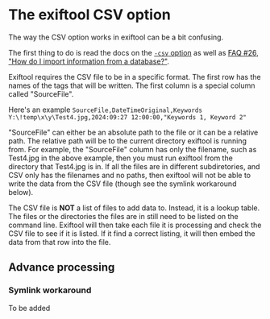# The exiftool CSV option
The way the CSV option works in exiftool can be a bit confusing.

The first thing to do is read the docs on the [`-csv` option](https://exiftool.org/exiftool_pod.html#csv-CSVFILE) as well as [FAQ #26, "How do I import information from a database?"](https://exiftool.org/faq.html#Q26).

Exiftool requires the CSV file to be in a specific format. The first row has the names of the tags that will be written. The first column is a special column called "SourceFile".

Here's an example
`SourceFile,DateTimeOriginal,Keywords
Y:\!temp\x\y\Test4.jpg,2024:09:27 12:00:00,"Keywords 1, Keyword 2"`

"SourceFile" can either be an absolute path to the file or it can be a relative path. The relative path will be to the current directory exiftool is running from. For example, the "SourceFile" column has only the filename, such as Test4.jpg in the above example, then you must run exiftool from the directory that Test4.jpg is in. If all the files are in different subdiretories, and CSV only has the filenames and no paths, then exiftool will not be able to write the data from the CSV file (though see the symlink workaround below).

The CSV file is **NOT** a list of files to add data to. Instead, it is a lookup table. The files or the directories the files are in still need to be listed on the command line. Exiftool will then take each file it is processing and check the CSV file to see if it is listed. If it find a correct listing, it will then embed the data from that row into the file.

## Advance processing
### Symlink workaround
To be added